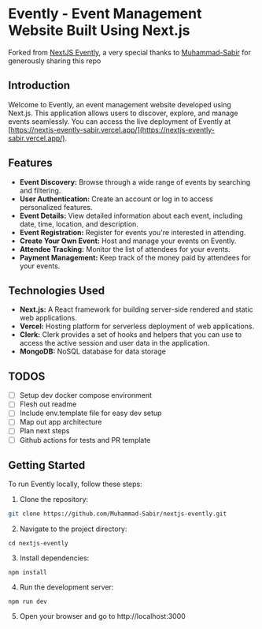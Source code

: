 # Evently - Event Management Website Built Using Next.js

Forked from [NextJS Evently](https://github.com/Muhammad-Sabir/nextjs-evently), a very special
thanks to [Muhammad-Sabir](https://github.com/Muhammad-Sabir) for generously sharing this repo

## Introduction

Welcome to Evently, an event management website developed using Next.js. This application allows
users to discover, explore, and manage events seamlessly. You can access the live deployment of
Evently at [https://nextjs-evently-sabir.vercel.app/](https://nextjs-evently-sabir.vercel.app/).

## Features

- **Event Discovery:** Browse through a wide range of events by searching and filtering.
- **User Authentication:** Create an account or log in to access personalized features.
- **Event Details:** View detailed information about each event, including date, time, location, and
  description.
- **Event Registration:** Register for events you're interested in attending.
- **Create Your Own Event:** Host and manage your events on Evently.
- **Attendee Tracking:** Monitor the list of attendees for your events.
- **Payment Management:** Keep track of the money paid by attendees for your events.

## Technologies Used

- **Next.js:** A React framework for building server-side rendered and static web applications.
- **Vercel:** Hosting platform for serverless deployment of web applications.
- **Clerk:** Clerk provides a set of hooks and helpers that you can use to access the active
  session and user data in the application.
- **MongoDB:** NoSQL database for data storage

## TODOS

- [ ] Setup dev docker compose environment
- [ ] Flesh out readme
- [ ] Include env.template file for easy dev setup
- [ ] Map out app architecture
- [ ] Plan next steps
- [ ] Github actions for tests and PR template

## Getting Started

To run Evently locally, follow these steps:

1. Clone the repository:

```bash
git clone https://github.com/Muhammad-Sabir/nextjs-evently.git
```

2. Navigate to the project directory:

```
cd nextjs-evently
```

3. Install dependencies:

```
npm install
```

4. Run the development server:

```
npm run dev
```

5. Open your browser and go to http://localhost:3000
